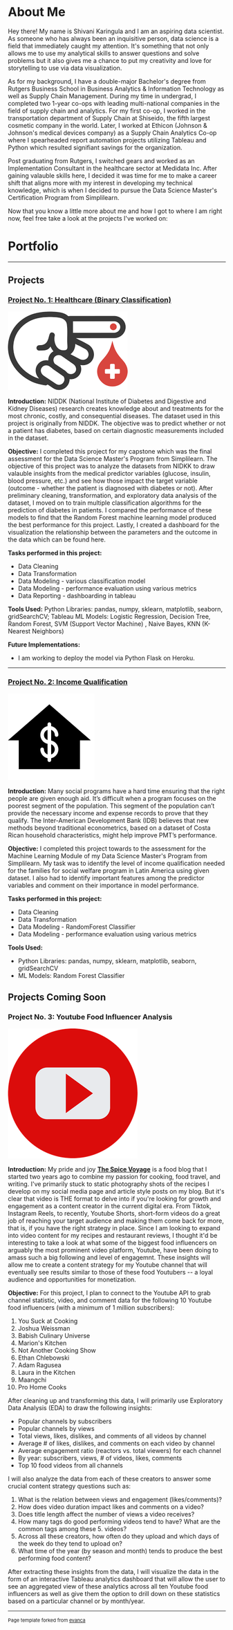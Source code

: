 <h1> About Me </h1>

Hey there! My name is Shivani Karingula and I am an aspiring data scientist. As someone who has always been an inquisitive person, data science is a field that immediately caught my attention. It's something that not only allows me to use my analytical skills to answer questions and solve problems but it also gives me a chance to put my creativity and love for storytelling to use via data visualization. 

As for my background, I have a double-major Bachelor's degree from Rutgers Business School in Business Analytics & Information Technology as well as Supply Chain Management. During my time in undergrad, I completed two 1-year co-ops with leading multi-national companies in the field of supply chain and analytics. For my first co-op, I worked in the transportation department of Supply Chain at Shiseido, the fifth largest cosmetic company in the world. Later, I worked at Ethicon (Johnson & Johnson's medical devices company) as a Supply Chain Analytics Co-op where I spearheaded report automation projects utilizing Tableau and Python which resulted signifiant savings for the organization. 

Post graduating from Rutgers, I switched gears and worked as an Implementation Consultant in the healthcare sector at Medidata Inc. After gaining valauble skills here, I decided it was time for me to make a career shift that aligns more with my interest in developing my technical knowledge, which is when I decided to pursue the Data Science Master's Certification Program from Simplilearn. 

Now that you know a little more about me and how I got to where I am right now, feel free take a look at the projects I've worked on: 


# Portfolio

---

## Projects 

### [Project No. 1: Healthcare (Binary Classification)](https://github.com/skaringula/Healthcare-Capstone-Project)
<img src="/images/diabetes.png"/>

**Introduction:** NIDDK (National Institute of Diabetes and Digestive and Kidney Diseases) research creates knowledge about and treatments for the most chronic, costly, and consequential diseases. The dataset used in this project is originally from NIDDK. The objective was to predict whether or not a patient has diabetes, based on certain diagnostic measurements included in the dataset.  

**Objective:** 
I completed this project for my capstone which was the final assessment for the Data Science Master's Program from Simplilearn. The objective of this project was to analyze the datasets from NIDKK to draw valauble insights from the medical predictor variables (glucose, insulin, blood pressure, etc.) and see how those impact the target variable (outcome - whether the patient is diagnosed with diabetes or not). After preliminary cleaning, transformation, and exploratory data analysis of the dataset, I moved on to train multiple classification algorithms for the prediction of diabetes in patients. I compared the performance of these models to find that the Random Forest machine learning model produced the best performance for this project. Lastly, I created a dashboard for the visualization the relationship between the parameters and the outcome in the data which can be found here.

**Tasks performed in this project:**
- Data Cleaning
- Data Transformation
- Data Modeling - various classification model
- Data Modeling - performance evaluation using various metrics
- Data Reporting - dashboarding in tableau

**Tools Used:**
Python Libraries: pandas, numpy, sklearn, matplotlib, seaborn, gridSearchCV; Tableau
ML Models: Logistic Regression, Decision Tree, Random Forest, SVM (Support Vector Machine) , Naive Bayes, KNN (K-Nearest Neighbors)

**Future Implementations:** 
- I am working to deploy the model via Python Flask on Heroku. 

---

### [Project No. 2: Income Qualification](https://github.com/skaringula/Income-Qualification-Project) 
<img src="/images/income2.png"/>

**Introduction:** Many social programs have a hard time ensuring that the right people are given enough aid. It’s difficult when a program focuses on the poorest segment of the population. This segment of the population can’t provide the necessary income and expense records to prove that they qualify. The Inter-American Development Bank (IDB) believes that new methods beyond traditional econometrics, based on a dataset of Costa Rican household characteristics, might help improve PMT’s performance. 

**Objective:** I completed this project towards to the assessment for the Machine Learning Module of my Data Science Master's Program from Simplilearn. My task was to identify the level of income qualification needed for the families for social welfare program in Latin America using given dataset. I also had to identify important features among the predictor variables and comment on their importance in model performance.

**Tasks performed in this project:**
- Data Cleaning
- Data Transformation
- Data Modeling - RandomForest Classifier
- Data Modeling - performance evaluation using various metrics

**Tools Used:**
- Python Libraries: pandas, numpy, sklearn, matplotlib, seaborn, gridSearchCV
- ML Models: Random Forest Classifier


## Projects Coming Soon

### Project No. 3: Youtube Food Influencer Analysis
<img src="/images/youtube3.png"/>

**Introduction:** 
My pride and joy [**The Spice Voyage**](https://thespicevoyage.com/) is a food blog that I started two years ago to combine my passion for cooking, food travel, and writing. I've primarily stuck to static photography shots of the recipes I develop on my social media page and article style posts on my blog. But it's clear that video is THE format to delve into if you're looking for growth and engagement as a content creator in the current digital era. From Tiktok, Instagram Reels, to recently, Youtube Shorts, short-form videos do a great job of reaching your target audience and making them come back for more, that is, if you have the right strategy in place. Since I am looking to expand into video content for my recipes and restaurant reviews, I thought it'd be interesting to take a look at what some of the biggest food influencers on arguably the most prominent video platform, Youtube, have been doing to amass such a big following and level of engagemnt. These insights will allow me to create a content strategy for my Youtube channel that will eventually see results similar to those of these food Youtubers -- a loyal audience and opportunities for monetization.

**Objective:** 
For this project, I plan to connect to the Youtube API to grab channel statistic, video, and comment data for the following 10 Youtube food influencers (with a minimum of 1 million subscribers):
1. You Suck at Cooking
2. Joshua Weissman
3. Babish Culinary Universe
4. Marion's Kitchen
5. Not Another Cooking Show
6. Ethan Chlebowski
7. Adam Ragusea
8. Laura in the Kitchen
9. Maangchi
10. Pro Home Cooks

After cleaning up and transforming this data, I will primarily use Exploratory Data Analysis (EDA) to draw the following insights:
- Popular channels by subscribers 
- Popular channels by views 
- Total views, likes, dislikes, and comments of all videos by channel
- Average # of likes, dislikes, and comments on each video by channel
- Average engagement ratio (reactors vs. total viewers) for each channel
- By year: subscribers, views, # of videos, likes, comments 
- Top 10 food videos from all channels

I will also analyze the data from each of these creators to answer some crucial content strategy questions such as: 
1. What is the relation between views and engagement (likes/comments)? 
2. How does video duration impact likes and comments on a video? 
3. Does title length affect the number of views a video receives? 
4. How many tags do good performing videos tend to have? What are the common tags among these 5. videos? 
6. Across all these creators, how often do they upload and which days of the week do they tend to upload on? 
7. What time of the year (by season and month) tends to produce the best performing food content? 

After extracting these insights from the data, I will visualize the data in the form of an interactive Tableau analytics dashboard that will allow the user to see an aggregated view of these analytics across all ten Youtube food influencers as well as give them the option to drill down on these statistics based on a particular channel or by month/year. 

---
<p style="font-size:11px">Page template forked from <a href="https://github.com/evanca/quick-portfolio">evanca</a></p>
<!-- Remove above link if you don't want to attibute -->
